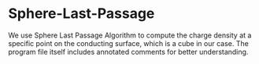 # Sphere-Last-Passage
We use Sphere Last Passage Algorithm to compute the charge density at a specific point on the conducting surface, which is a cube in our case.
The program file itself includes annotated comments for better understanding. 
